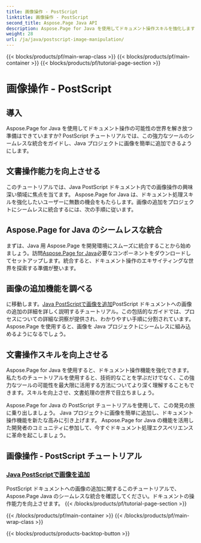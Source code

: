 ```yaml
---
title: 画像操作 - PostScript
linktitle: 画像操作 - PostScript
second_title: Aspose.Page Java API
description: Aspose.Page for Java を使用してドキュメント操作スキルを強化します。 PostScript チュートリアルに取り組み、Java で画像を追加する方法を学び、ドキュメントの機能を向上させます。
weight: 28
url: /ja/java/postscript-image-manipulation/
---
```


{{< blocks/products/pf/main-wrap-class >}}
{{< blocks/products/pf/main-container >}}
{{< blocks/products/pf/tutorial-page-section >}}

# 画像操作 - PostScript


## 導入

Aspose.Page for Java を使用してドキュメント操作の可能性の世界を解き放つ準備はできていますか? PostScript チュートリアルでは、この強力なツールのシームレスな統合をガイドし、Java プロジェクトに画像を簡単に追加できるようにします。

## 文書操作能力を向上させる

このチュートリアルでは、Java PostScript ドキュメント内での画像操作の興味深い領域に焦点を当てます。 Aspose.Page for Java は、ドキュメント処理スキルを強化したいユーザーに無数の機会をもたらします。画像の追加をプロジェクトにシームレスに統合するには、次の手順に従います。

## Aspose.Page for Java のシームレスな統合

まずは、Java 用 Aspose.Page を開発環境にスムーズに統合することから始めましょう。訪問[Aspose.Page for Java](https://products.aspose.com/page/java)必要なコンポーネントをダウンロードしてセットアップします。統合すると、ドキュメント操作のエキサイティングな世界を探索する準備が整います。

## 画像の追加機能を調べる

に移動します。[Java PostScriptで画像を追加](./add-image/)PostScript ドキュメントへの画像の追加の詳細を詳しく説明するチュートリアル。この包括的なガイドでは、プロセスについての詳細な洞察が提供され、わかりやすい手順に分割されています。 Aspose.Page を使用すると、画像を Java プロジェクトにシームレスに組み込めるようになるでしょう。

## 文書操作スキルを向上させる

Aspose.Page for Java を使用すると、ドキュメント操作機能を強化できます。私たちのチュートリアルを使用すると、技術的なことを学ぶだけでなく、この強力なツールの可能性を最大限に活用する方法についてより深く理解することもできます。スキルを向上させ、文書処理の世界で目立ちましょう。

Aspose.Page for Java の PostScript チュートリアルを使用して、この発見の旅に乗り出しましょう。 Java プロジェクトに画像を簡単に追加し、ドキュメント操作機能を新たな高みに引き上げます。 Aspose.Page for Java の機能を活用した開発者のコミュニティに参加して、今すぐドキュメント処理エクスペリエンスに革命を起こしましょう。
## 画像操作 - PostScript チュートリアル
### [Java PostScriptで画像を追加](./add-image/)
PostScript ドキュメントへの画像の追加に関するこのチュートリアルで、Aspose.Page Java のシームレスな統合を確認してください。ドキュメントの操作能力を向上させます。
{{< /blocks/products/pf/tutorial-page-section >}}

{{< /blocks/products/pf/main-container >}}
{{< /blocks/products/pf/main-wrap-class >}}

{{< blocks/products/products-backtop-button >}}
